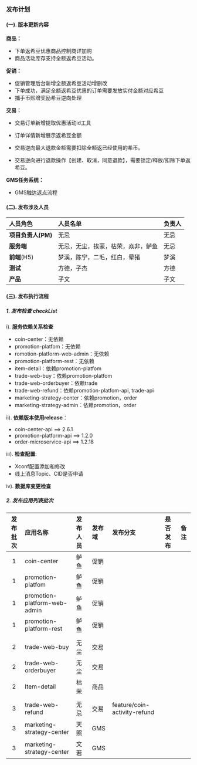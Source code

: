 ### 发布计划

####  (一). 版本更新内容

**商品：**

* 下单返希豆优惠商品控制商详加购
* 商品活动库存支持全额返希豆活动。



**促销：**

* 促销管理后台新增全额返希豆活动增删改
* 下单成功，满足全额返希豆优惠的订单需要发放实付金额对应希豆
* 捕手币熙增奖励希豆逆向处理



**交易：**

* 交易订单新增提取优惠活动id工具
* 订单详情新增展示返希豆金额

* 交易逆向最大退款金额需要扣除全额返已经使用的希币。
* 交易逆向进行退款操作【创建、取消，同意退款】，需要锁定/释放/扣除下单返希豆。



**GMS任务系统：**

* GMS触达返点流程





####  (二). 发布涉及人员

| **人员角色**       | **人员名单**                       | **负责人** |
| :----------------- | :--------------------------------- | :--------- |
| **项目负责人(PM)** | 无忌                               | 无忌       |
| **服务端**         | 无忌，无尘，挨蒙，枯荣，焱非，鲈鱼 | 无忌       |
| **前端**(H5)       | 梦溪，陈宁，二毛，红白，晕猪       | 梦溪       |
| **测试**           | 方德，子杰                         | 方德       |
| **产品**           | 子文                               | 子文       |







#### (三). 发布执行流程

##### 1. 发布检查 checkList

i). **服务依赖关系检查**

* coin-center：无依赖
* promotion-platfom：无依赖
* romotion-platform-web-admin：无依赖
* promotion-platform-rest：无依赖
* item-detail：依赖promotion-platfom
* trade-web-buy：依赖promotion-platfom
* trade-web-orderbuyer：依赖trade
* trade-web-refund：依赖promotion-platfom-api, trade-api
* marketing-strategy-center：依赖promotion，order
* marketing-strategy-admin：依赖promotion，order



ii). **依赖版本使用release**：

* coin-center-api  ==>  2.6.1
* promotion-platform-api  ==> 1.2.0
* order-microservice-api  ==>  1.2.18



iii). **检查配置**:

* Xconf配置添加和修改
* 线上消息Topic、CID是否申请



iv). **数据库变更检查**





##### 2. 发布应用列表批次

| 发布批次 | **应用名称**                 | **发布人员** | 发布域 | 发布分支                     | 是否发布 | 备注 |
| :------: | :--------------------------- | :----------- | :----- | :--------------------------- | :------- | :--- |
|    1     | coin-center                  | 鲈鱼         | 促销   |                              |          |      |
|    1     | promotion-platfom            | 鲈鱼         | 促销   |                              |          |      |
|    1     | promotion-platform-web-admin | 鲈鱼         | 促销   |                              |          |      |
|    1     | promotion-platform-rest      | 鲈鱼         | 促销   |                              |          |      |
|          |                              |              |        |                              |          |      |
|    2     | trade-web-buy                | 无尘         | 交易   |                              |          |      |
|    2     | trade-web-orderbuyer         | 无尘         | 交易   |                              |          |      |
|    2     | Item-detail                  | 枯荣         | 商品   |                              |          |      |
|          |                              |              |        |                              |          |      |
|    3     | trade-web-refund             | 无忌         | 交易   | feature/coin-activity-refund |          |      |
|    3     | marketing-strategy-center    | 天照         | GMS    |                              |          |      |
|    3     | marketing-strategy-center    | 文若         | GMS    |                              |          |      |





